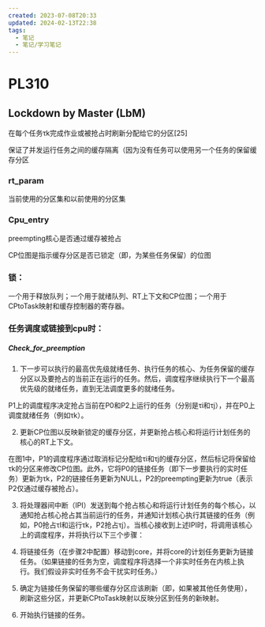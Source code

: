 ```yaml
---
created: 2023-07-08T20:33
updated: 2024-02-13T22:38
tags:
  - 笔记
  - 笔记/学习笔记
---
```


# PL310

## Lockdown by Master (LbM)

在每个任务τk完成作业或被抢占时刷新分配给它的分区[25]

 

保证了并发运行任务之间的缓存隔离（因为没有任务可以使用另一个任务的保留缓存分区

 

### rt_param

当前使用的分区集和以前使用的分区集

### Cpu_entry

preempting核心是否通过缓存被抢占

 

CP位图是指示缓存分区是否已锁定（即，为某些任务保留）的位图

 

### 锁：

一个用于释放队列；一个用于就绪队列、RT上下文和CP位图；一个用于CPtoTask映射和缓存控制器的寄存器。

 

### 任务调度或链接到cpu时：

##### Check_for_preemption

1. 下一步可以执行的最高优先级就绪任务、执行任务的核心、为任务保留的缓存分区以及要抢占的当前正在运行的任务。然后，调度程序继续执行下一个最高优先级的就绪任务，直到无法调度更多的就绪任务。

 

P1上的调度程序决定抢占当前在P0和P2上运行的任务（分别是τi和τj），并在P0上调度就绪任务（例如τk）。

 

2. 更新CP位图以反映新锁定的缓存分区，并更新抢占核心和将运行计划任务的核心的RT上下文。

 

 

在图1中，P1的调度程序通过取消标记分配给τi和τj的缓存分区，然后标记将保留给τk的分区来修改CP位图。此外，它将P0的链接任务（即下一步要执行的实时任务）更新为τk，P2的链接任务更新为NULL，P2的preempting更新为true（表示P2仅通过缓存被抢占）。

 

3. 将处理器间中断（IPI）发送到每个抢占核心和将运行计划任务的每个核心，以通知抢占核心抢占其当前运行的任务，并通知计划核心执行其链接的任务（例如，P0抢占τI和运行τk，P2抢占τj）。当核心接收到上述IPI时，将调用该核心上的调度程序，并将执行以下三个步骤：

 

4. 将链接任务（在步骤2中配置）移动到core，并将core的计划任务更新为链接任务。（如果链接的任务为空，调度程序将选择一个非实时任务在内核上执行。我们假设非实时任务不会干扰实时任务。）

 

5. 确定为链接任务保留的哪些缓存分区应该刷新（即，如果被其他任务使用），刷新这些分区，并更新CPtoTask映射以反映分区到任务的新映射。

 

6. 开始执行链接的任务。

 
